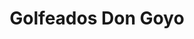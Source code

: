 ---
title: "Golfeados Don Goyo"
url: /caracas/golfeados-don-goyo-avenida-la-estancia/
shop: pastelería
---